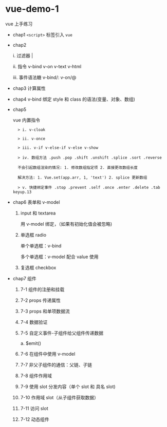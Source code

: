 # vue-demo-1
vue 上手练习

- chap1 `<script>` 标签引入 `vue`
- chap2 

    i. 过滤器 | 

    ii. 指令 v-bind v-on v-text v-html 

    iii. 事件语法糖 v-bind/: v-on/@

- chap3 计算属性
- chap4 
v-bind 绑定 style 和 class 的语法(变量、对象、数组)
- chap5 

    vue 内置指令

        > i. v-cloak
        
        > ii. v-once
        
        > iii. v-if v-else-if v-else v-show
        
        > iv. 数组方法 .push .pop .shift .unshift .splice .sort .reverse
        
        不会引起数组渲染的情况: 1. 修改数组指定项 2. 直接更改数组长度
        
        解决方法: 1. Vue.set(app.arr, 1, 'text') 2. splice 更新数组
        
        > v. 快捷绑定事件 .stop .prevent .self .once .enter .delete .tab keyup.13

- chap6 表单和 v-model
  
  1. input 和 textarea 
  
      用 v-model 绑定，（如果有初始化值会被忽略)
  
  2. 单选框 radio

      单个单选框：v-bind
      
      多个单选框：v-model 配合 value 使用
  
  3. 复选框 checkbox

- chap7 组件

    1. 7-1 组件的注册和挂载

    2. 7-2 props 传递属性
    
    3. 7-3 props 和单项数据流

    4. 7-4 数据验证

    5. 7-5 自定义事件-子组件给父组件传递数据

        a. $emit()

    6. 7-6 在组件中使用 v-model

    7. 7-7 非父子组件的通信：父链、子链

    8. 7-8 组件作用域

    9. 7-9 使用 slot 分发内容（单个 slot 和 具名 slot)

    10. 7-10 作用域 slot（从子组件获取数据）

    11. 7-11 访问 slot 

    12. 7-12 动态组件
